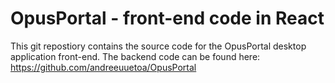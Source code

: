 # OpusPortal - front-end code in React

This git repostiory contains the source code for the OpusPortal desktop application front-end.
The backend code can be found here: https://github.com/andreeuuetoa/OpusPortal
